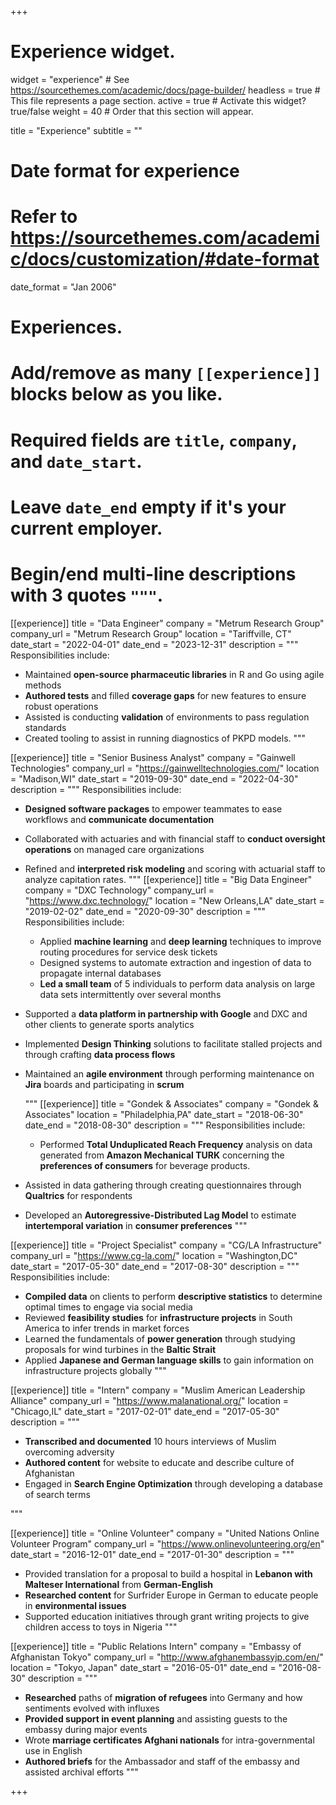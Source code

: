 +++
# Experience widget.
widget = "experience"  # See https://sourcethemes.com/academic/docs/page-builder/
headless = true  # This file represents a page section.
active = true  # Activate this widget? true/false
weight = 40  # Order that this section will appear.

title = "Experience"
subtitle = ""

# Date format for experience
#   Refer to https://sourcethemes.com/academic/docs/customization/#date-format
date_format = "Jan 2006"

# Experiences.
#   Add/remove as many `[[experience]]` blocks below as you like.
#   Required fields are `title`, `company`, and `date_start`.
#   Leave `date_end` empty if it's your current employer.
#   Begin/end multi-line descriptions with 3 quotes `"""`.
[[experience]]
  title = "Data Engineer"
  company = "Metrum Research Group"
  company_url = "Metrum Research Group"
  location = "Tariffville, CT"
  date_start = "2022-04-01"
  date_end = "2023-12-31"
  description = """
  Responsibilities include:
  
  * Maintained **open-source pharmaceutic libraries** in R and Go using agile methods  
  * **Authored tests** and filled **coverage gaps** for new features to ensure robust operations 
  * Assisted is conducting **validation** of environments to pass regulation standards 
  * Created tooling to assist in running diagnostics of PKPD models.
  """

[[experience]]
  title = "Senior Business Analyst"
  company = "Gainwell Technologies"
  company_url = "https://gainwelltechnologies.com/"
  location = "Madison,WI"
  date_start = "2019-09-30"
  date_end = "2022-04-30"
  description = """
   Responsibilities include:
   
  * **Designed software packages** to empower teammates to ease workflows and **communicate documentation**
* Collaborated with actuaries and with financial staff to **conduct oversight operations** on managed care organizations
* Refined and **interpreted risk modeling** and scoring with actuarial staff to analyze capitation rates. 
  """
[[experience]]
  title = "Big Data Engineer"
  company = "DXC Technology"
  company_url = "https://www.dxc.technology/"
  location = "New Orleans,LA"
  date_start = "2019-02-02"
  date_end = "2020-09-30"
  description = """
  Responsibilities include:
  
  * Applied **machine learning** and **deep learning** techniques to improve routing procedures for service desk tickets
  * Designed systems to automate extraction and ingestion of data to propagate internal databases 
  * **Led a small team** of 5 individuals to perform data analysis on large data sets intermittently over several months
* Supported a **data platform in partnership with Google** and DXC and other clients to generate sports analytics
* Implemented **Design Thinking** solutions  to facilitate stalled projects and through crafting **data process flows**
* Maintained an **agile environment** through performing maintenance on **Jira** boards and participating in **scrum**

  """
[[experience]]
  title = "Gondek & Associates"
  company = "Gondek & Associates"
  location = "Philadelphia,PA"
  date_start = "2018-06-30"
  date_end = "2018-08-30"
  description = """
   Responsibilities include:
   
   *  Performed **Total Unduplicated Reach Frequency** analysis on data generated from **Amazon Mechanical TURK**
concerning the **preferences of consumers** for beverage products.
* Assisted in data gathering through creating questionnaires through **Qualtrics** for respondents
* Developed an **Autoregressive-Distributed Lag Model** to estimate **intertemporal variation** in **consumer preferences**
   """

[[experience]]
  title = "Project Specialist"
  company = "CG/LA Infrastructure"
  company_url = "https://www.cg-la.com/"
  location = "Washington,DC"
  date_start = "2017-05-30"
  date_end = "2017-08-30"
   description = """
   Responsibilities include:
   
   *  **Compiled data** on clients to perform **descriptive statistics** to determine optimal times to engage via social media
* Reviewed **feasibility studies** for **infrastructure projects** in South America to infer trends in market forces
* Learned the fundamentals of **power generation** through studying proposals for wind turbines in the **Baltic Strait**
* Applied **Japanese and German language skills** to gain information on infrastructure projects globally
 """

[[experience]]
  title = "Intern"
  company = "Muslim American Leadership Alliance"
  company_url = "https://www.malanational.org/"
  location = "Chicago,IL"
  date_start = "2017-02-01"
  date_end = "2017-05-30"
  description = """
  * **Transcribed and documented** 10 hours interviews of Muslim overcoming adversity	
* **Authored content** for website to educate and describe culture of Afghanistan 
* Engaged in **Search Engine Optimization** through developing a database of search terms

"""

[[experience]]
  title = "Online Volunteer"
  company = "United Nations Online Volunteer Program"
  company_url = "https://www.onlinevolunteering.org/en"
  date_start = "2016-12-01"
  date_end = "2017-01-30"
  description = """
  * Provided translation for a proposal to build a hospital in **Lebanon with Malteser International** from **German-English**
* **Researched content** for Surfrider Europe in German to educate people in **environmental issues**
* Supported education initiatives through grant writing projects to give children access to toys in Nigeria
  """



[[experience]]
  title = "Public Relations Intern"
  company = "Embassy of Afghanistan Tokyo"
  company_url = "http://www.afghanembassyjp.com/en/"
  location = "Tokyo, Japan"
  date_start = "2016-05-01"
  date_end = "2016-08-30"
  description =  """
  * **Researched** paths of **migration of refugees** into Germany and how sentiments evolved with influxes
* **Provided support in event planning** and assisting guests to the embassy during major events
* Wrote **marriage certificates Afghani nationals** for intra-governmental use in English
* **Authored briefs** for the Ambassador and staff of the embassy and assisted archival efforts
 """
  

+++
